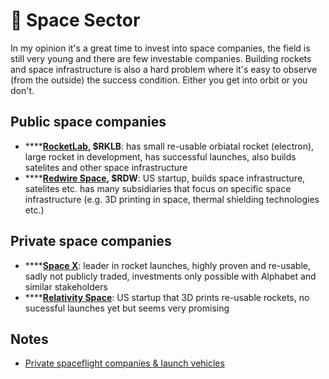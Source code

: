 # 🚀 Space Sector

In my opinion it's a great time to invest into space companies, the field is still very young and there are few investable companies. Building rockets and space infrastructure is also a hard problem where it's easy to observe (from the outside) the success condition. Either you get into orbit or you don't.&#x20;

## Public space companies

* ****[**RocketLab**](https://www.rocketlabusa.com/)**, $RKLB**: has small re-usable orbiatal rocket (electron), large rocket in development, has successful launches, also builds satelites and other space infrastructure
* ****[**Redwire Space**](https://redwirespace.com/)**, $RDW**: US startup, builds space infrastructure, satelites etc. has many subsidiaries that focus on specific space infrastructure (e.g. 3D printing in space, thermal shielding technologies etc.)

## Private space companies

* ****[**Space X**](https://www.spacex.com/): leader in rocket launches, highly proven and re-usable, sadly not publicly traded, investments only possible with Alphabet and similar stakeholders
* ****[**Relativity Space**](https://www.relativityspace.com/): US startup that 3D prints re-usable rockets, no sucessful launches yet but seems very promising

## Notes

* [Private spaceflight companies & launch vehicles](https://en.wikipedia.org/wiki/List\_of\_private\_spaceflight\_companies)

